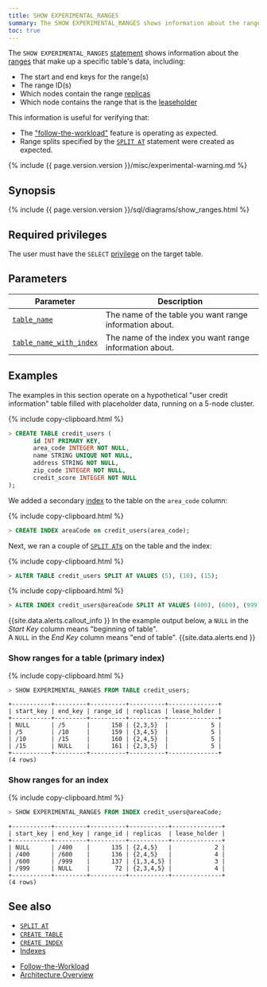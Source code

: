 ```yaml
---
title: SHOW EXPERIMENTAL_RANGES
summary: The SHOW EXPERIMENTAL_RANGES shows information about the ranges that make up a specific table's data.
toc: true
---
```


The `SHOW EXPERIMENTAL_RANGES` [statement](sql-statements.html) shows information about the [ranges](architecture/overview.html#glossary) that make up a specific table's data, including:

- The start and end keys for the range(s)
- The range ID(s)
- Which nodes contain the range [replicas](architecture/overview.html#glossary)
- Which node contains the range that is the [leaseholder](architecture/overview.html#glossary)

This information is useful for verifying that:

- The ["follow-the-workload"](demo-follow-the-workload.html) feature is operating as expected.
- Range splits specified by the [`SPLIT AT`](split-at.html) statement were created as expected.

{% include {{ page.version.version }}/misc/experimental-warning.md %}

## Synopsis

<div>
  {% include {{ page.version.version }}/sql/diagrams/show_ranges.html %}
</div>

## Required privileges

The user must have the `SELECT` [privilege](authorization.html#assign-privileges) on the target table.

## Parameters

Parameter | Description
----------|------------
[`table_name`](sql-grammar.html#table_name) | The name of the table you want range information about.
[`table_name_with_index`](sql-grammar.html#table_name_with_index) | The name of the index you want range information about.

## Examples

The examples in this section operate on a hypothetical "user credit information" table filled with placeholder data, running on a 5-node cluster.

{% include copy-clipboard.html %}
~~~ sql
> CREATE TABLE credit_users (
       id INT PRIMARY KEY,
       area_code INTEGER NOT NULL,
       name STRING UNIQUE NOT NULL,
       address STRING NOT NULL,
       zip_code INTEGER NOT NULL,
       credit_score INTEGER NOT NULL
);
~~~

We added a secondary [index](indexes.html) to the table on the `area_code` column:

{% include copy-clipboard.html %}
~~~ sql
> CREATE INDEX areaCode on credit_users(area_code);
~~~

Next, we ran a couple of [`SPLIT AT`s](split-at.html) on the table and the index:

{% include copy-clipboard.html %}
~~~ sql
> ALTER TABLE credit_users SPLIT AT VALUES (5), (10), (15);
~~~

{% include copy-clipboard.html %}
~~~ sql
> ALTER INDEX credit_users@areaCode SPLIT AT VALUES (400), (600), (999);
~~~

{{site.data.alerts.callout_info }}
In the example output below, a `NULL` in the *Start Key* column means "beginning of table".  
A `NULL` in the *End Key* column means "end of table".
{{site.data.alerts.end }}

### Show ranges for a table (primary index)

{% include copy-clipboard.html %}
~~~ sql
> SHOW EXPERIMENTAL_RANGES FROM TABLE credit_users;
~~~

~~~
+-----------+---------+----------+----------+--------------+
| start_key | end_key | range_id | replicas | lease_holder |
+-----------+---------+----------+----------+--------------+
| NULL      | /5      |      158 | {2,3,5}  |            5 |
| /5        | /10     |      159 | {3,4,5}  |            5 |
| /10       | /15     |      160 | {2,4,5}  |            5 |
| /15       | NULL    |      161 | {2,3,5}  |            5 |
+-----------+---------+----------+----------+--------------+
(4 rows)
~~~

### Show ranges for an index

{% include copy-clipboard.html %}
~~~ sql
> SHOW EXPERIMENTAL_RANGES FROM INDEX credit_users@areaCode;
~~~

~~~
+-----------+---------+----------+-----------+--------------+
| start_key | end_key | range_id | replicas  | lease_holder |
+-----------+---------+----------+-----------+--------------+
| NULL      | /400    |      135 | {2,4,5}   |            2 |
| /400      | /600    |      136 | {2,4,5}   |            4 |
| /600      | /999    |      137 | {1,3,4,5} |            3 |
| /999      | NULL    |       72 | {2,3,4,5} |            4 |
+-----------+---------+----------+-----------+--------------+
(4 rows)
~~~

## See also

- [`SPLIT AT`](split-at.html)
- [`CREATE TABLE`](create-table.html)
- [`CREATE INDEX`](create-index.html)
- [Indexes](indexes.html)
+ [Follow-the-Workload](demo-follow-the-workload.html)
+ [Architecture Overview](architecture/overview.html)
